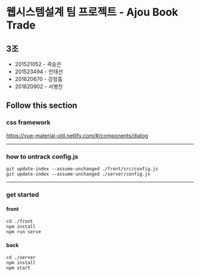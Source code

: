 # 웹시스템설계 팀 프로젝트 - Ajou Book Trade

## 3조
- 201521052 - 곽승은
- 201523494 - 안태선
- 201620670 - 강정흠
- 201620902 - 서병찬

## Follow this section

### css framework

https://vue-material-old.netlify.com/#/components/dialog

---

### how to untrack config.js

```
git update-index --assume-unchanged ./front/src/config.js
git update-index --assume-unchanged ./server/config.js
```

---

### get started

#### front
```
cd ./front
npm install
npm run serve
```

#### back
```
cd ./server
npm install
npm start
```
